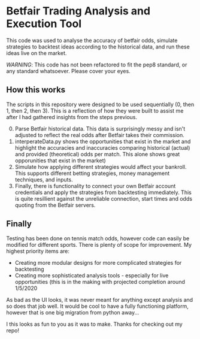 # Betfair Trading Analysis and Execution Tool
This code was used to analyse the accuracy of betfair odds, simulate strategies to backtest ideas according to the historical data, and run these ideas live on the market.

*WARNING*: This code has not been refactored to fit the pep8 standard, or any standard whatsoever. Please cover your eyes.

## How this works
The scripts in this repository were designed to be used sequentially (0, then 1, then 2, then 3). This is a reflection of how they were built to assist me after I had gathered insights from the steps previous.

0. Parse Betfair historical data. This data is surprisingly messy and isn't adjusted to reflect the real odds after Betfair takes their commission.
1. interperateData.py shows the opportunities that exist in the market and highlight the accuracies and inaccuracies comparing historical (actual) and provided (theoretical) odds per match. This alone shows great opporunities that exist in the market)
2. Simulate how applying different strategies would affect your bankroll. This supports different betting strategies, money management techniques, and inputs.
3. Finally, there is functionality to connect your own Betfair account credentials and apply the strategies from backtesting immediately. This is quite resillient against the unreliable connection, start times and odds quoting from the Betfair servers.

## Finally
Testing has been done on tennis match odds, however code can easily be modified for different sports.
There is plenty of scope for improvement. My highest priority items are:
* Creating more modular designs for more complicated strategies for backtesting
* Creating more sophisticated analysis tools - especially for live opportunities (this is in the making with projected completion around 1/5/2020

As bad as the UI looks, it was never meant for anything except analysis and so does that job well. It would be cool to have a fully functioning platform, however that is one big migration from python away...

I this looks as fun to you as it was to make. Thanks for checking out my repo!
